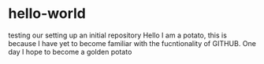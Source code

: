 # hello-world
testing our setting up an initial repository
Hello I am a potato, this is because I have yet to become familiar with the fucntionality of GITHUB. One day I hope to become a golden potato
